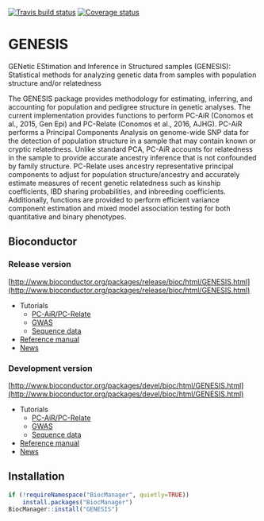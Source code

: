[![Travis build status](https://travis-ci.org/UW-GAC/GENESIS.svg?branch=master)](https://travis-ci.org/UW-GAC/GENESIS)
[![Coverage status](https://codecov.io/gh/UW-GAC/GENESIS/branch/master/graph/badge.svg)](https://codecov.io/github/UW-GAC/GENESIS?branch=master)

# GENESIS
GENetic EStimation and Inference in Structured samples (GENESIS): Statistical methods for analyzing genetic data from samples with population structure and/or relatedness

The GENESIS package provides methodology for estimating,
        inferring, and accounting for population and pedigree structure
        in genetic analyses.  The current implementation provides
        functions to perform PC-AiR (Conomos et al., 2015, Gen Epi) and PC-Relate 
        (Conomos et al., 2016, AJHG). PC-AiR performs a Principal Components 
        Analysis on genome-wide SNP data for the detection of population 
        structure in a sample that may contain known or cryptic relatedness. 
        Unlike standard PCA, PC-AiR accounts for relatedness in the sample 
        to provide accurate ancestry inference that is not confounded by 
        family structure. PC-Relate uses ancestry representative principal 
        components to adjust for population structure/ancestry and accurately 
        estimate measures of recent genetic relatedness such as kinship 
        coefficients, IBD sharing probabilities, and inbreeding coefficients. 
        Additionally, functions are provided to perform efficient variance 
        component estimation and mixed model association testing for both 
        quantitative and binary phenotypes.

## Bioconductor

### Release version

[http://www.bioconductor.org/packages/release/bioc/html/GENESIS.html](http://www.bioconductor.org/packages/release/bioc/html/GENESIS.html)

* Tutorials
  * [PC-AiR/PC-Relate](http://bioconductor.org/packages/release/bioc/vignettes/GENESIS/inst/doc/pcair.html)
  * [GWAS](http://bioconductor.org/packages/release/bioc/vignettes/GENESIS/inst/doc/assoc_test.html)
  * [Sequence data](http://bioconductor.org/packages/release/bioc/vignettes/GENESIS/inst/doc/assoc_test_seq.html)
* [Reference manual](http://www.bioconductor.org/packages/release/bioc/manuals/GENESIS/man/GENESIS.pdf)
* [News](http://bioconductor.org/packages/release/bioc/news/GENESIS/NEWS)

### Development version

[http://www.bioconductor.org/packages/devel/bioc/html/GENESIS.html](http://www.bioconductor.org/packages/devel/bioc/html/GENESIS.html)

* Tutorials
  * [PC-AiR/PC-Relate](http://bioconductor.org/packages/devel/bioc/vignettes/GENESIS/inst/doc/pcair.html)
  * [GWAS](http://bioconductor.org/packages/devel/bioc/vignettes/GENESIS/inst/doc/assoc_test.html)
  * [Sequence data](http://bioconductor.org/packages/devel/bioc/vignettes/GENESIS/inst/doc/assoc_test_seq.html)
* [Reference manual](http://www.bioconductor.org/packages/devel/bioc/manuals/GENESIS/man/GENESIS.pdf)
* [News](http://bioconductor.org/packages/devel/bioc/news/GENESIS/NEWS)

## Installation

```R
if (!requireNamespace("BiocManager", quietly=TRUE))
    install.packages("BiocManager")
BiocManager::install("GENESIS")
```
